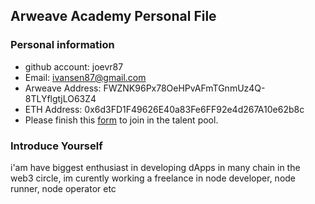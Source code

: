 ## Arweave Academy Personal File

### Personal information

- github account: joevr87
- Email: ivansen87@gmail.com
- Arweave Address: FWZNK96Px78OeHPvAFmTGnmUz4Q-8TLYflgtjLO63Z4
- ETH Address: 0x6d3FD1F49626E40a83Fe6FF92e4d267A10e62b8c
- Please finish this [form](https://docs.google.com/forms/d/e/1FAIpQLSfWA5fIIcBgmRppm3jNz5vmf9Mai_QMVil-2pO4r7YKn_Zhtw/viewform?usp=sf_link) to join in the talent pool.

### Introduce Yourself
 i'am have biggest enthusiast in developing dApps in many chain in the web3 circle, im curently working a freelance in node developer, node runner, node operator etc
